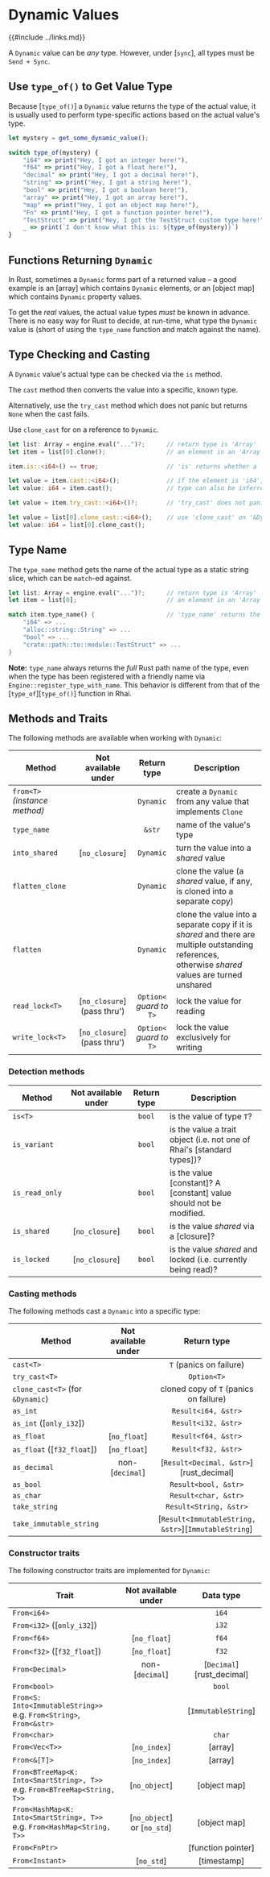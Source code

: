 Dynamic Values
==============

{{#include ../links.md}}

A `Dynamic` value can be _any_ type. However, under [`sync`], all types must be `Send + Sync`.


Use `type_of()` to Get Value Type
--------------------------------

Because [`type_of()`] a `Dynamic` value returns the type of the actual value,
it is usually used to perform type-specific actions based on the actual value's type.

```js
let mystery = get_some_dynamic_value();

switch type_of(mystery) {
    "i64" => print("Hey, I got an integer here!"),
    "f64" => print("Hey, I got a float here!"),
    "decimal" => print("Hey, I got a decimal here!"),
    "string" => print("Hey, I got a string here!"),
    "bool" => print("Hey, I got a boolean here!"),
    "array" => print("Hey, I got an array here!"),
    "map" => print("Hey, I got an object map here!"),
    "Fn" => print("Hey, I got a function pointer here!"),
    "TestStruct" => print("Hey, I got the TestStruct custom type here!"),
    _ => print(`I don't know what this is: ${type_of(mystery)}`)
}
```


Functions Returning `Dynamic`
----------------------------

In Rust, sometimes a `Dynamic` forms part of a returned value &ndash; a good example is an [array]
which contains `Dynamic` elements, or an [object map] which contains `Dynamic` property values.

To get the _real_ values, the actual value types _must_ be known in advance.
There is no easy way for Rust to decide, at run-time, what type the `Dynamic` value is
(short of using the `type_name` function and match against the name).


Type Checking and Casting
------------------------

A `Dynamic` value's actual type can be checked via the `is` method.

The `cast` method then converts the value into a specific, known type.

Alternatively, use the `try_cast` method which does not panic but returns `None` when the cast fails.

Use `clone_cast` for on a reference to `Dynamic`.

```rust , no_run
let list: Array = engine.eval("...")?;      // return type is 'Array'
let item = list[0].clone();                 // an element in an 'Array' is 'Dynamic'

item.is::<i64>() == true;                   // 'is' returns whether a 'Dynamic' value is of a particular type

let value = item.cast::<i64>();             // if the element is 'i64', this succeeds; otherwise it panics
let value: i64 = item.cast();               // type can also be inferred

let value = item.try_cast::<i64>()?;        // 'try_cast' does not panic when the cast fails, but returns 'None'

let value = list[0].clone_cast::<i64>();    // use 'clone_cast' on '&Dynamic'
let value: i64 = list[0].clone_cast();
```

Type Name
---------

The `type_name` method gets the name of the actual type as a static string slice,
which can be `match`-ed against.

```rust , no_run
let list: Array = engine.eval("...")?;      // return type is 'Array'
let item = list[0];                         // an element in an 'Array' is 'Dynamic'

match item.type_name() {                    // 'type_name' returns the name of the actual Rust type
    "i64" => ...
    "alloc::string::String" => ...
    "bool" => ...
    "crate::path::to::module::TestStruct" => ...
}
```

**Note:** `type_name` always returns the _full_ Rust path name of the type, even when the type
has been registered with a friendly name via `Engine::register_type_with_name`.  This behavior
is different from that of the [`type_of`][`type_of()`] function in Rhai.


Methods and Traits
------------------

The following methods are available when working with `Dynamic`:

| Method                        |     Not available under     |        Return type        | Description                                                                                                                                         |
| ----------------------------- | :-------------------------: | :-----------------------: | --------------------------------------------------------------------------------------------------------------------------------------------------- |
| `from<T>` _(instance method)_ |                             |         `Dynamic`         | create a `Dynamic` from any value that implements `Clone`                                                                                           |
| `type_name`                   |                             |          `&str`           | name of the value's type                                                                                                                            |
| `into_shared`                 |       [`no_closure`]        |         `Dynamic`         | turn the value into a _shared_ value                                                                                                                |
| `flatten_clone`               |                             |         `Dynamic`         | clone the value (a _shared_ value, if any, is cloned into a separate copy)                                                                          |
| `flatten`                     |                             |         `Dynamic`         | clone the value into a separate copy if it is _shared_ and there are multiple outstanding references, otherwise _shared_ values are turned unshared |
| `read_lock<T>`                | [`no_closure`] (pass thru') | `Option<` _guard to_ `T>` | lock the value for reading                                                                                                                          |
| `write_lock<T>`               | [`no_closure`] (pass thru') | `Option<` _guard to_ `T>` | lock the value exclusively for writing                                                                                                              |

### Detection methods

| Method         | Not available under | Return type | Description                                                            |
| -------------- | :-----------------: | :---------: | ---------------------------------------------------------------------- |
| `is<T>`        |                     |   `bool`    | is the value of type `T`?                                              |
| `is_variant`   |                     |   `bool`    | is the value a trait object (i.e. not one of Rhai's [standard types])? |
| `is_read_only` |                     |   `bool`    | is the value [constant]? A [constant] value should not be modified.    |
| `is_shared`    |   [`no_closure`]    |   `bool`    | is the value _shared_ via a [closure]?                                 |
| `is_locked`    |   [`no_closure`]    |   `bool`    | is the value _shared_ and locked (i.e. currently being read)?          |

### Casting methods

The following methods cast a `Dynamic` into a specific type:

| Method                           | Not available under |                     Return type                      |
| -------------------------------- | :-----------------: | :--------------------------------------------------: |
| `cast<T>`                        |                     |               `T` (panics on failure)                |
| `try_cast<T>`                    |                     |                     `Option<T>`                      |
| `clone_cast<T>` (for `&Dynamic`) |                     |        cloned copy of `T` (panics on failure)        |
| `as_int`                         |                     |                 `Result<i64, &str>`                  |
| `as_int` ([`only_i32`])          |                     |                 `Result<i32, &str>`                  |
| `as_float`                       |    [`no_float`]     |                 `Result<f64, &str>`                  |
| `as_float` ([`f32_float`])       |    [`no_float`]     |                 `Result<f32, &str>`                  |
| `as_decimal`                     |   non-[`decimal`]   |       [`Result<Decimal, &str>`][rust_decimal]        |
| `as_bool`                        |                     |                 `Result<bool, &str>`                 |
| `as_char`                        |                     |                 `Result<char, &str>`                 |
| `take_string`                    |                     |                `Result<String, &str>`                |
| `take_immutable_string`          |                     | [`Result<ImmutableString, &str>`][`ImmutableString`] |

### Constructor traits

The following constructor traits are implemented for `Dynamic`:

| Trait                                                                          |     Not available under     |         Data type         |
| ------------------------------------------------------------------------------ | :-------------------------: | :-----------------------: |
| `From<i64>`                                                                    |                             |           `i64`           |
| `From<i32>` ([`only_i32`])                                                     |                             |           `i32`           |
| `From<f64>`                                                                    |        [`no_float`]         |           `f64`           |
| `From<f32>` ([`f32_float`])                                                    |        [`no_float`]         |           `f32`           |
| `From<Decimal>`                                                                |       non-[`decimal`]       | [`Decimal`][rust_decimal] |
| `From<bool>`                                                                   |                             |          `bool`           |
| `From<S: Into<ImmutableString>>`<br/>e.g. `From<String>`, `From<&str>`         |                             |    [`ImmutableString`]    |
| `From<char>`                                                                   |                             |          `char`           |
| `From<Vec<T>>`                                                                 |        [`no_index`]         |          [array]          |
| `From<&[T]>`                                                                   |        [`no_index`]         |          [array]          |
| `From<BTreeMap<K: Into<SmartString>, T>>`<br/>e.g. `From<BTreeMap<String, T>>` |        [`no_object`]        |       [object map]        |
| `From<HashMap<K: Into<SmartString>, T>>`<br/>e.g. `From<HashMap<String, T>>`   | [`no_object`] or [`no_std`] |       [object map]        |
| `From<FnPtr>`                                                                  |                             |    [function pointer]     |
| `From<Instant>`                                                                |         [`no_std`]          |        [timestamp]        |
